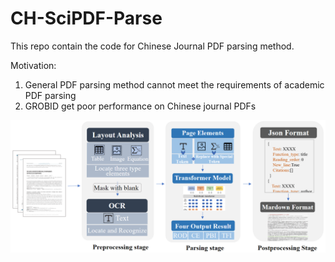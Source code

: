 # CH-SciPDF-Parse

This repo contain the code for Chinese Journal PDF parsing method.

Motivation: 
1. General PDF parsing method cannot meet the requirements of academic PDF parsing
2. GROBID get poor performance on Chinese journal PDFs

![parsing pipeline](pdf_processing.png)
